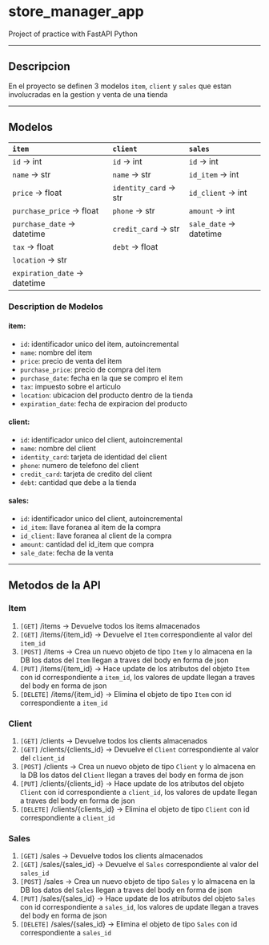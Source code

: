 # store_manager_app
Project of practice with FastAPI Python
***
## Descripcion
En el proyecto se definen 3 modelos `item`, `client` y `sales` que estan involucradas en la gestion y venta de una tienda
***
## Modelos

| `item`                        | `client`               | `sales`                |
|:----------------------------|:---------------------|:-----------------------|
| `id` -> int                   | `id` -> int            | `id` -> int            |
| `name` -> str                 | `name` -> str          | `id_item` -> int        |
| `price` -> float              | `identity_card` -> str | `id_client` -> int       |
| `purchase_price` -> float     | `phone` -> str         | `amount` -> int          |
| `purchase_date` -> datetime   | `credit_card` -> str   | `sale_date` -> datetime  |
| `tax` -> float                | `debt` -> float        |                        |
| `location` -> str             |                      |                        |
| `expiration_date` -> datetime |                      |                        |

### Description de Modelos

#### **item:**
* `id`: identificador unico del item, autoincremental
* `name`: nombre del item
* `price`: precio de venta del item
* `purchase_price`: precio de compra del item
* `purchase_date`: fecha en la que se compro el item
* `tax`: impuesto sobre el articulo
* `location`: ubicacion del producto dentro de la tienda
* `expiration_date`: fecha de expiracion del producto

#### **client:**
* `id`: identificador unico del client, autoincremental
* `name`: nombre del client
* `identity_card`: tarjeta de identidad del client
* `phone`: numero de telefono del client
* `credit_card`: tarjeta de credito del client
* `debt`: cantidad que debe a la tienda

#### **sales:**
* `id`: identificador unico del client, autoincremental
* `id_item`: llave foranea al item de la compra
* `id_client`: llave foranea al client de la compra
* `amount`: cantidad del id_item que compra
* `sale_date`: fecha de la venta

***

## Metodos de la API

### Item
1. `[GET]` /items -> Devuelve todos los items almacenados
2. `[GET]` /items/{item_id} -> Devuelve el `Item` correspondiente al valor del `item_id`
3. `[POST]` /items -> Crea un nuevo objeto de tipo `Item` y lo almacena en la DB los datos del `Item` llegan a traves del body en forma de json 
4. `[PUT]` /items/{item_id} -> Hace update de los atributos del objeto `Item` con id correspondiente a `item_id`, los valores de update llegan a traves del body en forma de json 
5. `[DELETE]` /items/{item_id} -> Elimina el objeto de tipo `Item` con id correspondiente a `item_id`
 
### Client
1. `[GET]` /clients -> Devuelve todos los clients almacenados
2. `[GET]` /clients/{clients_id} -> Devuelve el `Client` correspondiente al valor del `client_id`
3. `[POST]` /clients -> Crea un nuevo objeto de tipo `Client` y lo almacena en la DB los datos del `Client` llegan a traves del body en forma de json 
4. `[PUT]` /clients/{clients_id} -> Hace update de los atributos del objeto `Client` con id correspondiente a `client_id`, los valores de update llegan a traves del body en forma de json 
5. `[DELETE]` /clients/{clients_id} -> Elimina el objeto de tipo `Client` con id correspondiente a `client_id`

### Sales
1. `[GET]` /sales -> Devuelve todos los clients almacenados
2. `[GET]` /sales/{sales_id} -> Devuelve el `Sales` correspondiente al valor del `sales_id`
3. `[POST]` /sales -> Crea un nuevo objeto de tipo `Sales` y lo almacena en la DB los datos del `Sales` llegan a traves del body en forma de json 
4. `[PUT]` /sales/{sales_id} -> Hace update de los atributos del objeto `Sales` con id correspondiente a `sales_id`, los valores de update llegan a traves del body en forma de json 
5. `[DELETE]` /sales/{sales_id} -> Elimina el objeto de tipo `Sales` con id correspondiente a `sales_id`
